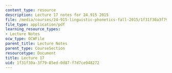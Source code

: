 ```yaml
---
content_type: resource
description: Lecture 17 notes for 24.915 2015
file: /media/courses/24-915-linguistic-phonetics-fall-2015/1f31f30a3f7985ed0d87f7d7ce948272_MIT24_915F15_lec17.pdf
file_type: application/pdf
learning_resource_types:
- Lecture Notes
ocw_type: OCWFile
parent_title: Lecture Notes
parent_type: CourseSection
resourcetype: Document
title: Lecture 17
uid: 1f31f30a-3f79-85ed-0d87-f7d7ce948272
---
```


